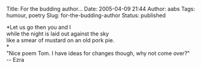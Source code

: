 Title: For the budding author...
Date: 2005-04-09 21:44
Author: aabs
Tags: humour, poetry
Slug: for-the-budding-author
Status: published

*Let us go then you and I  
while the night is laid out against the sky  
like a smear of mustard on an old pork pie.  
*  
"Nice poem Tom. I have ideas for changes though, why not come over?"  
-- Ezra
